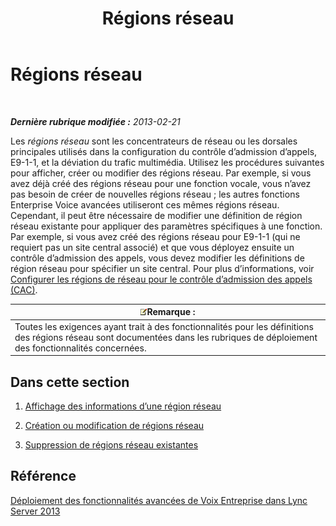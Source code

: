 ﻿---
title: Régions réseau
TOCTitle: Régions réseau
ms:assetid: 1818e9d2-bbb7-420a-93ea-4c3da3a55ad3
ms:mtpsurl: https://technet.microsoft.com/fr-fr/library/JJ687979(v=OCS.15)
ms:contentKeyID: 49891248
ms.date: 05/20/2016
mtps_version: v=OCS.15
ms.translationtype: HT
---

# Régions réseau

 

_**Dernière rubrique modifiée :** 2013-02-21_

Les *régions réseau* sont les concentrateurs de réseau ou les dorsales principales utilisés dans la configuration du contrôle d’admission d’appels, E9-1-1, et la déviation du trafic multimédia. Utilisez les procédures suivantes pour afficher, créer ou modifier des régions réseau. Par exemple, si vous avez déjà créé des régions réseau pour une fonction vocale, vous n’avez pas besoin de créer de nouvelles régions réseau ; les autres fonctions Enterprise Voice avancées utiliseront ces mêmes régions réseau. Cependant, il peut être nécessaire de modifier une définition de région réseau existante pour appliquer des paramètres spécifiques à une fonction. Par exemple, si vous avez créé des régions réseau pour E9-1-1 (qui ne requiert pas un site central associé) et que vous déployez ensuite un contrôle d’admission des appels, vous devez modifier les définitions de région réseau pour spécifier un site central. Pour plus d’informations, voir [Configurer les régions de réseau pour le contrôle d’admission des appels (CAC)](lync-server-2013-configure-network-regions-for-cac.md).

<table>
<thead>
<tr class="header">
<th><img src="images/Gg398920.note(OCS.15).gif" title="note" alt="note" />Remarque :</th>
</tr>
</thead>
<tbody>
<tr class="odd">
<td>Toutes les exigences ayant trait à des fonctionnalités pour les définitions des régions réseau sont documentées dans les rubriques de déploiement des fonctionnalités concernées.</td>
</tr>
</tbody>
</table>


## Dans cette section

1.  [Affichage des informations d’une région réseau](lync-server-2013-viewing-network-region-information.md)

2.  [Création ou modification de régions réseau](lync-server-2013-creating-or-modifying-network-regions.md)

3.  [Suppression de régions réseau existantes](lync-server-2013-deleting-existing-network-regions.md)

## Référence

[Déploiement des fonctionnalités avancées de Voix Entreprise dans Lync Server 2013](lync-server-2013-deploying-advanced-enterprise-voice-features.md)

